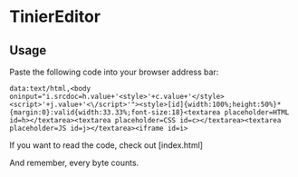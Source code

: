 # TinierEditor

## Usage

Paste the following code into your browser address bar:

    data:text/html,<body oninput="i.srcdoc=h.value+'<style>'+c.value+'</style><script>'+j.value+'<\/script>'"><style>[id]{width:100%;height:50%}*{margin:0}:valid{width:33.33%;font-size:18}<textarea placeholder=HTML id=h></textarea><textarea placeholder=CSS id=c></textarea><textarea placeholder=JS id=j></textarea><iframe id=i>
If you want to read the code, check out [index.html]

And remember, every byte counts.
